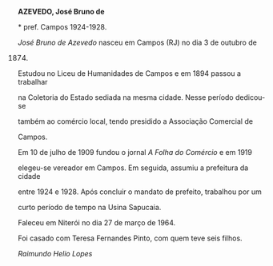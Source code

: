 **AZEVEDO, José Bruno de**



\* pref. Campos 1924-1928.



*José Bruno de Azevedo* nasceu em Campos (RJ) no dia 3 de outubro de

1874.



Estudou no Liceu de Humanidades de Campos e em 1894 passou a trabalhar

na Coletoria do Estado sediada na mesma cidade. Nesse período dedicou-se

também ao comércio local, tendo presidido a Associação Comercial de

Campos.



Em 10 de julho de 1909 fundou o jornal *A Folha do Comércio* e em 1919

elegeu-se vereador em Campos. Em seguida, assumiu a prefeitura da cidade

entre 1924 e 1928. Após concluir o mandato de prefeito, trabalhou por um

curto período de tempo na Usina Sapucaia.



Faleceu em Niterói no dia 27 de março de 1964.



Foi casado com Teresa Fernandes Pinto, com quem teve seis filhos.



*Raimundo Helio Lopes*




